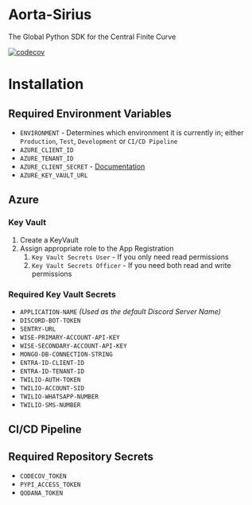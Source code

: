 # Aorta-Sirius

The Global Python SDK for the Central Finite Curve

[![codecov](https://codecov.io/gh/kontinuum-investments/Aorta-Sirius/branch/production/graph/badge.svg?token=TYY4X666XE)](https://codecov.io/gh/kontinuum-investments/Aorta-Sirius)

# Installation

## Required Environment Variables
- `ENVIRONMENT` - Determines which environment it is currently in; either `Production`, `Test`, `Development` or `CI/CD Pipeline`
- `AZURE_CLIENT_ID`
- `AZURE_TENANT_ID`
- `AZURE_CLIENT_SECRET` - [Documentation](https://learn.microsoft.com/en-us/azure/industry/training-services/microsoft-community-training/frequently-asked-questions/generate-new-clientsecret-link-to-key-vault)
- `AZURE_KEY_VAULT_URL`

## Azure

### Key Vault

1. Create a KeyVault
2. Assign appropriate role to the App Registration
   1. `Key Vault Secrets User` - If you only need read permissions
   2. `Key Vault Secrets Officer` - If you need both read and write permissions

### Required Key Vault Secrets

- `APPLICATION-NAME` _(Used as the default Discord Server Name)_
- `DISCORD-BOT-TOKEN`
- `SENTRY-URL`
- `WISE-PRIMARY-ACCOUNT-API-KEY`
- `WISE-SECONDARY-ACCOUNT-API-KEY`
- `MONGO-DB-CONNECTION-STRING`
- `ENTRA-ID-CLIENT-ID`
- `ENTRA-ID-TENANT-ID`
- `TWILIO-AUTH-TOKEN`
- `TWILIO-ACCOUNT-SID`
- `TWILIO-WHATSAPP-NUMBER`
- `TWILIO-SMS-NUMBER`

## CI/CD Pipeline
## Required Repository Secrets
- `CODECOV_TOKEN`
- `PYPI_ACCESS_TOKEN`
- `QODANA_TOKEN`